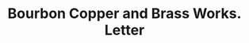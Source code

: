 ---
doi: 10.7916/D8RB8GP3
date_other: '1894'
date_other_textual: '1894'
form: correspondence
genre:
- Letters (correspondence)
name:
- Bourbon Copper and Brass Works
object_in_context_url: https://biggert.cul.columbia.edu/items/view/ave_biggert_01241
subject_hierarchical_geographic:
- Cincinnati, Ohio, United States
subject_name:
- Bourbon Copper and Brass Works
title: Bourbon Copper and Brass Works. Letter
sort_title: Bourbon Copper and Brass Works. Letter
call_number: ave_biggert_01241
coordinates:
- 39.1,-84.51666666666667
pid: ave_biggert_01241
identifiers: ave_biggert_01241
thumbnail: https://derivativo-3.library.columbia.edu/iiif/2/ldpd:343323/full/!256,256/0/native.jpg
permalink: "/biggert/ave_biggert_01241/"
layout: iiif-image-page
---